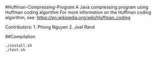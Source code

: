 #Huffman-Compressing-Program
A Java compressing program using Huffman coding algorithm
For more information on the Huffman coding algorithm, see:
https://en.wikipedia.org/wiki/Huffman_coding

Contributors:
    1. Phong Nguyen
    2. Joel Rand
    
##Compilation

```
./install.sh
./test.sh
```

